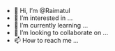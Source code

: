 - 👋 Hi, I’m @Raimatul
- 👀 I’m interested in ...
- 🌱 I’m currently learning ...
- 💞️ I’m looking to collaborate on ...
- 📫 How to reach me ...

<!---
Raimatul/Raimatul is a ✨ special ✨ repository because its `README.md` (this file) appears on your GitHub profile.
You can click the Preview link to take a look at your changes.
--->
